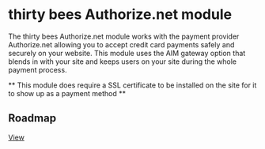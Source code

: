 # thirty bees Authorize.net module

The thirty bees Authorize.net module works with the payment provider Authorize.net allowing you to accept credit card payments safely and securely on your website. This module uses the AIM gateway option that blends in with your site and keeps users on your site during the whole payment process.

** This module does require a SSL certificate to be installed on the site for it to show up as a payment method **

## Roadmap

[View](https://github.com/thirtybees/authorizeaim/blob/master/Roadmap.md)